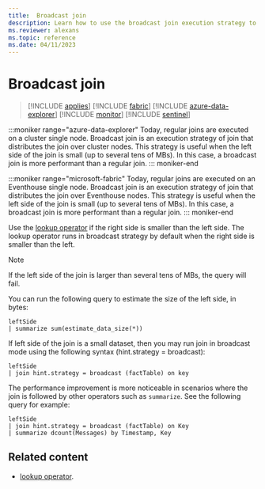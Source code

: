 ```yaml
---
title:  Broadcast join
description: Learn how to use the broadcast join execution strategy to distribute the join over nodes.
ms.reviewer: alexans
ms.topic: reference
ms.date: 04/11/2023
---
```

# Broadcast join

> [!INCLUDE [applies](../includes/applies-to-version/applies.md)] [!INCLUDE [fabric](../includes/applies-to-version/fabric.md)] [!INCLUDE [azure-data-explorer](../includes/applies-to-version/azure-data-explorer.md)] [!INCLUDE [monitor](../includes/applies-to-version/monitor.md)] [!INCLUDE [sentinel](../includes/applies-to-version/sentinel.md)]

:::moniker range="azure-data-explorer"
Today, regular joins are executed on a cluster single node.
Broadcast join is an execution strategy of join that distributes the join over cluster nodes. This strategy is useful when the left side of the join is small (up to several tens of MBs). In this case, a broadcast join is more performant than a regular join.
::: moniker-end

:::moniker range="microsoft-fabric"
Today, regular joins are executed on an Eventhouse single node.
Broadcast join is an execution strategy of join that distributes the join over Eventhouse nodes. This strategy is useful when the left side of the join is small (up to several tens of MBs). In this case, a broadcast join is more performant than a regular join.
::: moniker-end

Use the [lookup operator](lookup-operator.md) if the right side is smaller than the left side. The lookup operator runs in broadcast strategy by default when the right side is smaller than the left.

> [!NOTE]
> If the left side of the join is larger than several tens of MBs, the query will fail.
>
> You can run the following query to estimate the size of the left side, in bytes:
>
> ```kusto
> leftSide
> | summarize sum(estimate_data_size(*))
> ```

If left side of the join is a small dataset, then you may run join in broadcast mode using the following syntax (hint.strategy = broadcast):

```kusto
leftSide 
| join hint.strategy = broadcast (factTable) on key
```

The performance improvement is more noticeable in scenarios where the join is followed by other operators such as `summarize`.  See the following query for example:

```kusto
leftSide 
| join hint.strategy = broadcast (factTable) on Key
| summarize dcount(Messages) by Timestamp, Key
```

## Related content

* [lookup operator](lookup-operator.md).
